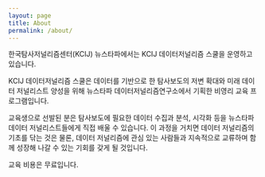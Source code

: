 ```yaml
---
layout: page
title: About
permalink: /about/
---
```


한국탐사저널리즘센터(KCIJ) 뉴스타파에서는 KCIJ 데이터저널리즘 스쿨을 운영하고 있습니다.

KCIJ 데이터저널리즘 스쿨은 데이터를 기반으로 한 탐사보도의 저변 확대와 미래 데이터 저널리스트 양성을 위해 뉴스타파 데이터저널리즘연구소에서 기획한 비영리 교육 프로그램입니다.

교육생으로 선발된 분은 탐사보도에 필요한 데이터 수집과 분석, 시각화 등을 뉴스타파 데이터 저널리스트들에게 직접 배울 수 있습니다. 이 과정을 거치면 데이터 저널리즘의 기초를 닦는 것은 물론, 데이터 저널리즘에 관심 있는 사람들과 지속적으로 교류하며 함께 성장해 나갈 수 있는 기회를 갖게 될 것입니다.

교육 비용은 무료입니다.